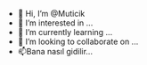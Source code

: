 - 👋 Hi, I’m @Muticik
- 👀 I’m interested in ...
- 🌱 I’m currently learning ...
- 💞️ I’m looking to collaborate on ...
- 📫Bana nasıl gidilir...

<!---
Muticik/Muticik is a ✨ special ✨ repository because its `README.md` (this file) appears on your GitHub profile.
Gözlerinize göz atmak için Önizleme ağızlarını tıklarsınız
--->
